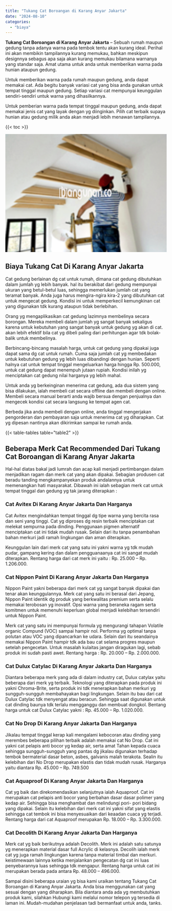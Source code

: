 ```yaml
---
title: "Tukang Cat Boroangan di Karang Anyar Jakarta"
date: "2024-08-10"
categories: 
  - "biaya"
---
```


**Tukang Cat Boroangan di Karang Anyar Jakarta** – Sebuah rumah maupun gedung tanpa adanya warna pada tembok tentu akan kurang ideal. Perihal ini akan membikin tampilannya kurang memukau, bahkan meskipun designnya sebagus apa saja akan kurang memukau bilamana warnanya yang standar saja. Amat utama untuk anda untuk memberikan warna pada hunian ataupun gedung.

Untuk memberikan warna pada rumah maupun gedung, anda dapat memakai cat. Ada begitu banyak variasi cat yang bisa anda gunakan untuk tempat tinggal maupun gedung. Setiap variasi cat mempunyai keunggulan sendiri-sendiri untuk warna yang dihasilkannya.

Untuk pemberian warna pada tempat tinggal maupun gedung, anda dapat memakai jenis cat yang layak dengan yg diinginkan. Pilih cat terbaik supaya hunian atau gedung milik anda akan menjadi lebih menawan tampilannya.

{{< toc >}}

![Tukang Cat Boroangan di Karang Anyar Jakarta](/images/jasa-cat-murah38.png)

## Biaya Tukang Cat Di Karang Anyar Jakarta

Cat gedung berlainan dg cat untuk rumah, dimana cat gedung dibutuhkan dalam jumlah yg lebih banyak. hal itu berakibat dari gedung mempunyai ukuran yang betul-betul luas, sehingga memerlukan jumlah cat yang teramat banyak. Anda juga harus mengira-ngira kira-2 yang dibutuhkan cat untuk mengecat gedung. Kondisi ini untuk memperkecil kemungkinan cat yang digunakan tdk kurang ataupun tidak berlebihan.

Orang yg mengaplikasikan cat gedung lazimnya membelinya secara borongan. Mereka membeli dalam jumlah yg sangat banyak sekaligus karena untuk kebutuhan yang sangat banyak untuk gedung yg akan di cat. akan lebih efektif bila cat yg dibeli paling dari perhitungan agar tdk bolak-balik untuk membelinya.

Berbincang-bincang masalah harga, untuk cat gedung yang dipakai juga dapat sama dg cat untuk rumah. Cuma saja jumlah cat yg membedakan untuk kebutuhan gedung yg lebih luas dibandingi dengan hunian. Seperti halnya cat untuk tempat tinggal mengeluarkan harga hingga Rp. 500.000, untuk cat gedung dapat menempuh jutaan rupiah. Kondisi inilah yg menciptakan cat gedung nilai harganya yg lebih mahal.

Untuk anda yg berkeinginan menerima cat gedung, ada dua sistem yang bisa dilakukan, ialah membeli cat secara offline dan membeli dengan online. Membeli secara manual berarti anda wajib bersua dengan penjualnya dan mengecek kondisi cat secara langsung ke tempat agen cat.

Berbeda jika anda membeli dengan online, anda tinggal mengerjakan pengorderan dan pembayaran saja untuk menerima cat yg diharapkan. Cat yg dipesan nantinya akan dikirimkan sampai ke rumah anda.

{{< table-tables table="table2" >}}

## Beberapa Merk Cat Recommended Dari Tukang Cat Boroangan di Karang Anyar Jakarta

Hal-hal diatas bakal jadi lumrah dan acap kali menjadi pertimbangan dalam menjadikan ragam dan merk cat yang akan dipakai. Sebagian produsen cat beradu tanding mengkampanyekan produk andalannya untuk memenangkan hati masyarakat. Dibawah ini ialah sebagian merk cat untuk tempat tinggal dan gedung yg tak jarang diterapkan :

### Cat Avitex Di Karang Anyar Jakarta Dan Harganya

Cat Avitex mengindahkan tempat tinggal dg tipe warna yang bercita rasa dan seni yang tinggi. Cat yg diproses dg resin terbaik menciptakan cat melekat sempurna pada dinding. Penggunaan pigmen alternatif menciptakan cat ini tidak mudah rusak. Selain dari itu tanpa penambahan bahan merkuri jadi ramah lingkungan dan aman diterapkan.

Keunggulan lain dari merk cat yang satu ini yakni warna yg tdk mudah pudar, gampang kering dan dalam pengguanaanya cat ini sangat mudah diterapkan. Rentang harga dari cat merk ini yaitu : Rp. 25.000 – Rp. 1.206.000.

### Cat Nippon Paint Di Karang Anyar Jakarta Dan Harganya

Nippon Paint yakni beberapa dari merk cat yg sangat banyak dipakai dan tenar akan keunggulannya. Merk cat yang satu ini berasal dari Jepang, Nippon Paint identik dg produk yang berkwalitas premium serta selalu memakai terobosan yg inovatif. Opsi warna yang beraneka ragam serta komitmen untuk memenuhi keperluan global menjadi kelebihan tersendiri untuk Nippon Paint.

Merk cat yang satu ini mempunyai formula yg mengurangi tahapan Volatile organic Compund (VOC) sampai hampir nol. Performa yg optimal tanpa polutan atau VOC yang dipancarkan ke udara. Selain dari itu seandainya memakai Nippon Paint hampir tdk ada bau cat selama progres maupun setelah pengecetan. Untuk masalah kulaitas jangan diragukan lagi, sebab produk ini sudah pasti awet. Rentang harga : Rp. 20.000 – Rp. 2.000.000.

### Cat Dulux Catylac Di Karang Anyar Jakarta Dan Harganya

Diantara beberapa merk yang ada di dalam industry cat, Dulux catylax yaitu beberapa dari merk yg terbaik. Teknologi yang diterapkan pada produk ini yakni Chroma-Brite, serta produk ini tdk menerapkan bahan merkuri yg sungguh-sungguh membahayakan bagi lingkungan. Selain itu bau dari cat Dulux Catylac tdk menyengat atau beracun. Sehingga saat digunakan untuk cat dinding baunya tdk terlalu mengganggu dan membuat dongkol. Bentang harga untuk cat Dulux Catylac yakni : Rp. 45.000 – Rp. 1.020.000.

### Cat No Drop Di Karang Anyar Jakarta Dan Harganya

Jikalau tempat tinggal kerap kali mengalami kebocoran atau dinding yang merembes beberapa pilihan terbaik adalah memakai cat No Drop. Cat ini yakni cat pelapis anti bocor yg kedap air, serta amat Tahan kepada cuaca sehingga sungguh-sungguh yang pantas dg jikalau digunakan terhadap tembok bermaterial dasar beton, asbes, galvanis malah terakota. Sealin itu kelebihan dari No Drop merupakan elastis dan tidak mudah rusak. Harganya yaitu diantara Rp. 45.000 – Rp. 749.500

### Cat Aquaproof Di Karang Anyar Jakarta Dan Harganya

Cat yg baik dan direkomendasikan selanjutnya ialah Aquaproof. Cat ini merupakan cat pelapis anti bocor yang berbahan dasar dasar polimer yang kedap air. Sehingga bisa menghambat dan melindungi pori- pori bidang yang dipakai. Selain itu kelebihan dari merk cat ini yakni sifat yang elastis sehingga cat tembok ini bisa menyesuaikan dari keaadan cuaca yg terjadi. Rentang harga dari cat Aquaproof merupakan Rp. 18.000 – Rp. 3.300.000.

### Cat Decolith Di Karang Anyar Jakarta Dan Harganya

Merk cat yg baik berikutnya adalah Decolith. Merk ini adalah satu satunya yg menerapkan material dasar full Acrylic di kelasnya. Decolih ialah merk cat yg juga ramah lingkungan karena tanpa material timbal dan merkuri. keistimewaan lainnya ketika menjalankan pengecatan dg cat ini luas penyebarannya luas sehingga tdk mengapur. Rentang harga untuk cat ini merupakan berada pada antara Rp. 48.000 – 496.000.

Sampai disini beberapa uraian yg bisa kami uraikan tentang Tukang Cat Boroangan di Karang Anyar Jakarta. Anda bisa menggunakan cat yang sesuai dengan yang diharapkan. Bila diantara anda ada yg membutuhkan produk kami, silahkan Hubungi kami melalui nomor telepon yg tersedia di laman ini. Mudah-mudahan penjelasan tadi bermanfaat untuk anda, tanks.
